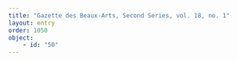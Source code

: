 ```yaml
---
title: "Gazette des Beaux-Arts, Second Series, vol. 18, no. 1"
layout: entry
order: 1050
object:
    - id: "50"
---
```

